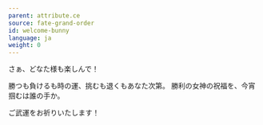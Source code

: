 ```yaml
---
parent: attribute.ce
source: fate-grand-order
id: welcome-bunny
language: ja
weight: 0
---
```


さぁ、どなた様も楽しんで！

勝つも負けるも時の運、挑むも退くもあなた次第。
勝利の女神の祝福を、今宵掴むは誰の手か。

ご武運をお祈りいたします！

